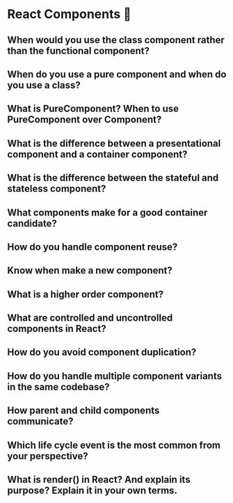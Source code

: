 # React Components 🚧

## When would you use the class component rather than the functional component?

## When do you use a pure component and when do you use a class?

## What is PureComponent? When to use PureComponent over Component?

## What is the difference between a presentational component and a container component?

## What is the difference between the stateful and stateless component?

## What components make for a good container candidate?

## How do you handle component reuse?

## Know when make a new component?

## What is a higher order component?

## What are controlled and uncontrolled components in React?

## How do you avoid component duplication?

## How do you handle multiple component variants in the same codebase?

## How parent and child components communicate?

## Which life cycle event is the most common from your perspective?

## What is render\(\) in React? And explain its purpose? Explain it in your own terms.

